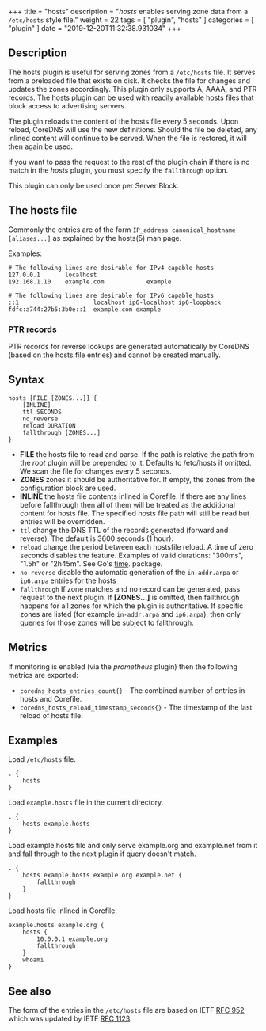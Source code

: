 +++
title = "hosts"
description = "*hosts* enables serving zone data from a `/etc/hosts` style file."
weight = 22
tags = [ "plugin", "hosts" ]
categories = [ "plugin" ]
date = "2019-12-20T11:32:38.931034"
+++

## Description

The hosts plugin is useful for serving zones from a `/etc/hosts` file. It serves from a preloaded
file that exists on disk. It checks the file for changes and updates the zones accordingly. This
plugin only supports A, AAAA, and PTR records. The hosts plugin can be used with readily
available hosts files that block access to advertising servers.

The plugin reloads the content of the hosts file every 5 seconds. Upon reload, CoreDNS will use the
new definitions. Should the file be deleted, any inlined content will continue to be served. When
the file is restored, it will then again be used.

If you want to pass the request to the rest of the plugin chain if there is no match in the *hosts*
plugin, you must specify the `fallthrough` option.

This plugin can only be used once per Server Block.

## The hosts file

Commonly the entries are of the form `IP_address canonical_hostname [aliases...]` as explained by
the hosts(5) man page.

Examples:

~~~
# The following lines are desirable for IPv4 capable hosts
127.0.0.1       localhost
192.168.1.10    example.com            example

# The following lines are desirable for IPv6 capable hosts
::1                     localhost ip6-localhost ip6-loopback
fdfc:a744:27b5:3b0e::1  example.com example
~~~

### PTR records

PTR records for reverse lookups are generated automatically by CoreDNS (based on the hosts file
entries) and cannot be created manually.

## Syntax

~~~
hosts [FILE [ZONES...]] {
    [INLINE]
    ttl SECONDS
    no_reverse
    reload DURATION
    fallthrough [ZONES...]
}
~~~

* **FILE** the hosts file to read and parse. If the path is relative the path from the *root*
  plugin will be prepended to it. Defaults to /etc/hosts if omitted. We scan the file for changes
  every 5 seconds.
* **ZONES** zones it should be authoritative for. If empty, the zones from the configuration block
   are used.
* **INLINE** the hosts file contents inlined in Corefile. If there are any lines before fallthrough
   then all of them will be treated as the additional content for hosts file. The specified hosts
   file path will still be read but entries will be overridden.
* `ttl` change the DNS TTL of the records generated (forward and reverse). The default is 3600 seconds (1 hour).
* `reload` change the period between each hostsfile reload. A time of zero seconds disables the
  feature. Examples of valid durations: "300ms", "1.5h" or "2h45m". See Go's
  [time](https://godoc.org/time). package.
* `no_reverse` disable the automatic generation of the `in-addr.arpa` or `ip6.arpa` entries for the hosts
* `fallthrough` If zone matches and no record can be generated, pass request to the next plugin.
  If **[ZONES...]** is omitted, then fallthrough happens for all zones for which the plugin
  is authoritative. If specific zones are listed (for example `in-addr.arpa` and `ip6.arpa`), then only
  queries for those zones will be subject to fallthrough.

## Metrics

If monitoring is enabled (via the *prometheus* plugin) then the following metrics are exported:

- `coredns_hosts_entries_count{}` - The combined number of entries in hosts and Corefile.
- `coredns_hosts_reload_timestamp_seconds{}` - The timestamp of the last reload of hosts file.

## Examples

Load `/etc/hosts` file.

~~~ corefile
. {
    hosts
}
~~~

Load `example.hosts` file in the current directory.

~~~
. {
    hosts example.hosts
}
~~~

Load example.hosts file and only serve example.org and example.net from it and fall through to the
next plugin if query doesn't match.

~~~
. {
    hosts example.hosts example.org example.net {
        fallthrough
    }
}
~~~

Load hosts file inlined in Corefile.

~~~
example.hosts example.org {
    hosts {
        10.0.0.1 example.org
        fallthrough
    }
    whoami
}
~~~

## See also

The form of the entries in the `/etc/hosts` file are based on IETF [RFC 952](https://tools.ietf.org/html/rfc952) which was updated by IETF [RFC 1123](https://tools.ietf.org/html/rfc1123).
